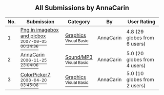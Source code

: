 ﻿<div align="center">

## All Submissions by AnnaCarin

</div>

No.  | Submission | Category | By   | User Rating
---- | ---------- | -------- | ---- | -----------
1 | [Png in imagebox and picbox<br /><sup>2007-06-05 00:34:36</sup>](https://github.com/Planet-Source-Code/annacarin-png-in-imagebox-and-picbox__1-68749) | [Graphics<br /><sup>Visual Basic</sup>](../ByCategory/graphics__1-46.md) | AnnaCarin | 4.8 (29 globes from 6 users)
2 | [AnnaCarin<br /><sup>2006-11-25 23:04:06</sup>](https://github.com/Planet-Source-Code/annacarin-annacarin__1-68179) | [Sound/MP3<br /><sup>Visual Basic</sup>](../ByCategory/sound-mp3__1-45.md) | AnnaCarin | 5.0 (20 globes from 4 users)
3 | [ColorPicker7<br /><sup>2003-04-20 03:45:08</sup>](https://github.com/Planet-Source-Code/annacarin-colorpicker7__1-68190) | [Graphics<br /><sup>Visual Basic</sup>](../ByCategory/graphics__1-46.md) | AnnaCarin | 5.0 (10 globes from 2 users)
